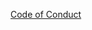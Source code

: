 [Code of Conduct](https://github.com/input-output-hk/cardano-engineering-handbook/blob/main/CODE-OF-CONDUCT.md)
